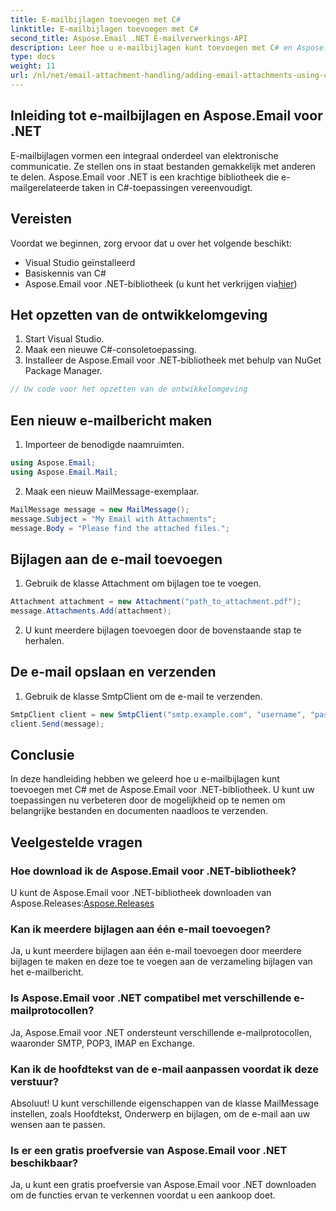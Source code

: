 ```yaml
---
title: E-mailbijlagen toevoegen met C#
linktitle: E-mailbijlagen toevoegen met C#
second_title: Aspose.Email .NET E-mailverwerkings-API
description: Leer hoe u e-mailbijlagen kunt toevoegen met C# en Aspose.Email voor .NET. Stapsgewijze handleiding met codevoorbeelden voor naadloze integratie.
type: docs
weight: 11
url: /nl/net/email-attachment-handling/adding-email-attachments-using-csharp/
---
```


## Inleiding tot e-mailbijlagen en Aspose.Email voor .NET

E-mailbijlagen vormen een integraal onderdeel van elektronische communicatie. Ze stellen ons in staat bestanden gemakkelijk met anderen te delen. Aspose.Email voor .NET is een krachtige bibliotheek die e-mailgerelateerde taken in C#-toepassingen vereenvoudigt.

## Vereisten

Voordat we beginnen, zorg ervoor dat u over het volgende beschikt:

- Visual Studio geïnstalleerd
- Basiskennis van C#
-  Aspose.Email voor .NET-bibliotheek (u kunt het verkrijgen via[hier](https://products.aspose.com/email/net))

## Het opzetten van de ontwikkelomgeving

1. Start Visual Studio.
2. Maak een nieuwe C#-consoletoepassing.
3. Installeer de Aspose.Email voor .NET-bibliotheek met behulp van NuGet Package Manager.

```csharp
// Uw code voor het opzetten van de ontwikkelomgeving
```

## Een nieuw e-mailbericht maken

1. Importeer de benodigde naamruimten.

```csharp
using Aspose.Email;
using Aspose.Email.Mail;
```

2. Maak een nieuw MailMessage-exemplaar.

```csharp
MailMessage message = new MailMessage();
message.Subject = "My Email with Attachments";
message.Body = "Please find the attached files.";
```

## Bijlagen aan de e-mail toevoegen

1. Gebruik de klasse Attachment om bijlagen toe te voegen.

```csharp
Attachment attachment = new Attachment("path_to_attachment.pdf");
message.Attachments.Add(attachment);
```

2. U kunt meerdere bijlagen toevoegen door de bovenstaande stap te herhalen.

## De e-mail opslaan en verzenden

1. Gebruik de klasse SmtpClient om de e-mail te verzenden.

```csharp
SmtpClient client = new SmtpClient("smtp.example.com", "username", "password");
client.Send(message);
```

## Conclusie

In deze handleiding hebben we geleerd hoe u e-mailbijlagen kunt toevoegen met C# met de Aspose.Email voor .NET-bibliotheek. U kunt uw toepassingen nu verbeteren door de mogelijkheid op te nemen om belangrijke bestanden en documenten naadloos te verzenden.

## Veelgestelde vragen

### Hoe download ik de Aspose.Email voor .NET-bibliotheek?

 U kunt de Aspose.Email voor .NET-bibliotheek downloaden van Aspose.Releases:[Aspose.Releases](https://releases.aspose.com/email/net/)

### Kan ik meerdere bijlagen aan één e-mail toevoegen?

Ja, u kunt meerdere bijlagen aan één e-mail toevoegen door meerdere bijlagen te maken en deze toe te voegen aan de verzameling bijlagen van het e-mailbericht.

### Is Aspose.Email voor .NET compatibel met verschillende e-mailprotocollen?

Ja, Aspose.Email voor .NET ondersteunt verschillende e-mailprotocollen, waaronder SMTP, POP3, IMAP en Exchange.

### Kan ik de hoofdtekst van de e-mail aanpassen voordat ik deze verstuur?

Absoluut! U kunt verschillende eigenschappen van de klasse MailMessage instellen, zoals Hoofdtekst, Onderwerp en bijlagen, om de e-mail aan uw wensen aan te passen.

### Is er een gratis proefversie van Aspose.Email voor .NET beschikbaar?

Ja, u kunt een gratis proefversie van Aspose.Email voor .NET downloaden om de functies ervan te verkennen voordat u een aankoop doet.